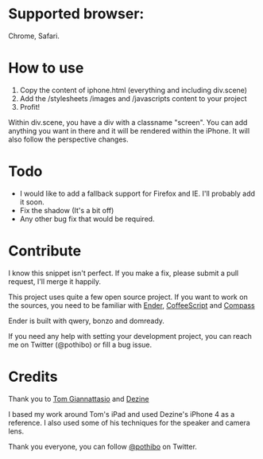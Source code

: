 # Supported browser: 
Chrome, Safari.

# How to use
1. Copy the content of iphone.html (everything and including div.scene)
2. Add the /stylesheets /images and /javascripts content to your project
3. Profit!

Within div.scene, you have a div with a classname "screen". You can add anything you want in there and it will be rendered within the iPhone. It will also follow the perspective changes.

# Todo
- I would like to add a fallback support for Firefox and IE. I'll probably add it soon.
- Fix the shadow (It's a bit off)
- Any other bug fix that would be required.

# Contribute
I know this snippet isn't perfect. If you make a fix, please submit a pull request, I'll merge it happily.

This project uses quite a few open source project. If you want to work on the sources, you need to be familiar with [Ender](http://ender.no.de/), [CoffeeScript](http://jashkenas.github.com/coffee-script/) and [Compass](http://compass-style.org/)

Ender is built with qwery, bonzo and domready.

If you need any help with setting your development project, you can reach me on Twitter (@pothibo) or fill a bug issue.

# Credits

Thank you to [Tom Giannattasio](http://attasi.com/labs/ipad/) and [Dezine](http://re-dzine.net/demo/iphone4)

I based my work around Tom's iPad and used Dezine's iPhone 4 as a reference. I also used some of his techniques for the speaker and camera lens.

Thank you everyone, you can follow [@pothibo](https://www.twitter.com/pothibo) on Twitter. 
